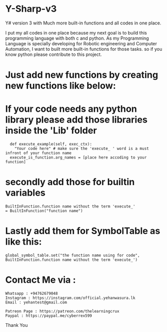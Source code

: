 # Y-Sharp-v3
 Y# version 3 with Much more built-in functions and all codes in one place.

 I put my all codes in one place because my next goal is to build this programming language with both c and python. As my Programming Language is specially developing for Robotic engineering and Computer Automation, I want to built more built-in functions for those tasks. so if you know python please contribute to this project.

 # Just add new functions by creating new functions like below:

# If your code needs any python library please add those libraries inside the 'Lib' folder


  ```
    def execute_example(self, exec_ctx):
      "Your code here" # make sure the 'execute_ ' word is a must infront of your function name
    execute_is_function.arg_names = [place here accoding to your function]

  ```
# secondly add those for builtin variables

```
BuiltInFunction.function name without the term 'execute_'             = BuiltInFunction("function name")

```

# Lastly add them for SymbolTable as like this:

```
global_symbol_table.set("the function name using for code", BuiltInFunction.function name without the term 'execute_')

``` 

# Contact Me via :
```
Whatsapp : +94762679048
Instagram : https://instagram.com/official.yehanwasura.lk
Email : yehantest@gmail.com

Patreon Page : https://patreon.com/thelearningcrux
Paypal : https://paypal.me/cyberrex599
```

Thank You
